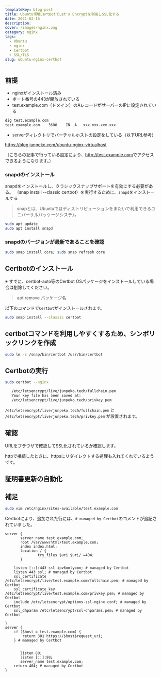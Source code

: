 ```yaml
---
templateKey: blog-post
title: Ubuntu環境CertBotでLet's Encryptを利用しSSL化する
date: 2021-02-16
description:
cover: /images/nginx.png
category: nginx
tags:
  - Ubuntu
  - nginx
  - Certbot
  - SSL/TLS
slug: ubuntu-nginx-certbot
---
```


## 前提

- nginxがインストール済み
- ポート番号の443が開放されている
- test.example.com（ドメイン）のAレコードがサーバーのIPに設定されている

```bash
dig test.example.com
test.example.com.	3600	IN	A	xxx.xxx.xxx.xxx
```

- serverディレクトリでバーチャルホストの設定をしている（以下URL参考）

<https://blog.junpeko.com/ubuntu-nginx-virtualhost>

（こちらの記事で行っている設定により、<http://test.example.com>でアクセスできるようになります。）

### snapdのインストール

snapdをインストールし、クラシックスナップサポートを有効にする必要がある。
（snap install --classic certbot）を実行するために、`snapd`をインストールする

> snapとは、Ubuntuではディストリビューションをまたいで利用できるユニバーサルパッケージシステム

```bash
sudo apt update
sudo apt install snapd
```

### snapdのバージョンが最新であることを確認
```bash
sudo snap install core; sudo snap refresh core
```

## Certbotのインストール 

※ すでに、certbot-auto等のCertbot OSパッケージをインストールしている場合は削除してください。

> apt remove パッケージ名

以下のコマンドで`Certbot`がインストールされます。

```bash
sudo snap install --classic certbot
```

## certbotコマンドを利用しやすくするため、シンボリックリンクを作成

```bash
sudo ln -s /snap/bin/certbot /usr/bin/certbot
```

## Certbotの実行

```bash
sudo certbot --nginx
```

```bash
   /etc/letsencrypt/live/junpeko.tech/fullchain.pem
   Your key file has been saved at:
   /etc/letsencrypt/live/junpeko.tech/privkey.pem
```

`/etc/letsencrypt/live/junpeko.tech/fullchain.pem`
と
`/etc/letsencrypt/live/junpeko.tech/privkey.pem`
が設置されます。

## 確認

URLをブラウザで確認してSSL化されているか確認します。

httpで接続したときに、httpsにリダイレクトする処理も入れてくれているようです。

## 証明書更新の自動化



## 補足

```bash
sudo vim /etc/nginx/sites-available/test.example.com
```

Certbotにより、追加された行には、`# managed by Certbot`のコメントが追記されていました。
```test
server {
       server_name test.example.com;
       root /var/www/html/test.example.com;
       index index.html;
       location / {
               try_files $uri $uri/ =404;
       }

    listen [::]:443 ssl ipv6only=on; # managed by Certbot
    listen 443 ssl; # managed by Certbot
    ssl_certificate /etc/letsencrypt/live/test.example.com/fullchain.pem; # managed by Certbot
    ssl_certificate_key /etc/letsencrypt/live/test.example.com/privkey.pem; # managed by Certbot
    include /etc/letsencrypt/options-ssl-nginx.conf; # managed by Certbot
    ssl_dhparam /etc/letsencrypt/ssl-dhparams.pem; # managed by Certbot

}
server {
    if ($host = test.example.com) {
        return 301 https://$host$request_uri;
    } # managed by Certbot


       listen 80;
       listen [::]:80;
       server_name test.example.com;
    return 404; # managed by Certbot
}
```




